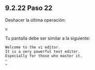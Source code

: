## 9.2.22 Paso 22
Deshacer la última operación:

	u

Tu pantalla debe ser similar a la siguiente:

```
Welcome to the vi editor.                                                     
It is a very powerful text editor.                                           
Especially for those who master it.
~                                                                          
~ 
```